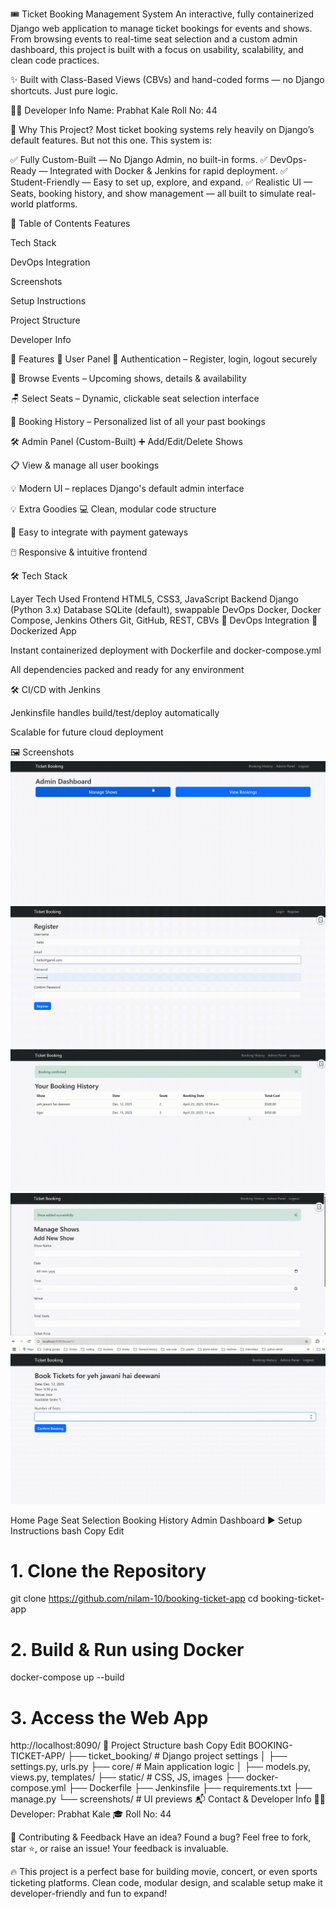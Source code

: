 🎟️ Ticket Booking Management System
An interactive, fully containerized Django web application to manage ticket bookings for events and shows. From browsing events to real-time seat selection and a custom admin dashboard, this project is built with a focus on usability, scalability, and clean code practices.

✨ Built with Class-Based Views (CBVs) and hand-coded forms — no Django shortcuts. Just pure logic.

👨‍💻 Developer Info
Name: Prabhat Kale
Roll No: 44

🌟 Why This Project?
Most ticket booking systems rely heavily on Django’s default features. But not this one. This system is:

✅ Fully Custom-Built — No Django Admin, no built-in forms.
✅ DevOps-Ready — Integrated with Docker & Jenkins for rapid deployment.
✅ Student-Friendly — Easy to set up, explore, and expand.
✅ Realistic UI — Seats, booking history, and show management — all built to simulate real-world platforms.

📌 Table of Contents
Features

Tech Stack

DevOps Integration

Screenshots

Setup Instructions

Project Structure

Developer Info

🚀 Features
👤 User Panel
🔐 Authentication – Register, login, logout securely

📅 Browse Events – Upcoming shows, details & availability

🪑 Select Seats – Dynamic, clickable seat selection interface

📖 Booking History – Personalized list of all your past bookings

🛠️ Admin Panel (Custom-Built)
➕ Add/Edit/Delete Shows

📋 View & manage all user bookings

💡 Modern UI – replaces Django's default admin interface

💡 Extra Goodies
💻 Clean, modular code structure

🧩 Easy to integrate with payment gateways

🖱️ Responsive & intuitive frontend

🛠️ Tech Stack

Layer	Tech Used
Frontend	HTML5, CSS3, JavaScript
Backend	Django (Python 3.x)
Database	SQLite (default), swappable
DevOps	Docker, Docker Compose, Jenkins
Others	Git, GitHub, REST, CBVs
🐳 DevOps Integration
🚢 Dockerized App

Instant containerized deployment with Dockerfile and docker-compose.yml

All dependencies packed and ready for any environment

🛠️ CI/CD with Jenkins

Jenkinsfile handles build/test/deploy automatically

Scalable for future cloud deployment

🖼️ Screenshots
![alt text](<Screenshot 2025-04-25 222354.png>) 
![alt text](<Screenshot 2025-04-25 222250.png>) 
![alt text](<Screenshot 2025-04-25 222239.png>) 
![alt text](<Screenshot 2025-04-25 222220.png>) 
![alt text](<Screenshot 2025-04-25 222152.png>)


Home Page	Seat Selection	Booking History	Admin Dashboard
▶️ Setup Instructions
bash
Copy
Edit
# 1. Clone the Repository
git clone https://github.com/nilam-10/booking-ticket-app
cd booking-ticket-app

# 2. Build & Run using Docker
docker-compose up --build

# 3. Access the Web App
http://localhost:8090/
📁 Project Structure
bash
Copy
Edit
BOOKING-TICKET-APP/
├── ticket_booking/             # Django project settings
│   ├── settings.py, urls.py
├── core/                       # Main application logic
│   ├── models.py, views.py, templates/
├── static/                     # CSS, JS, images
├── docker-compose.yml
├── Dockerfile
├── Jenkinsfile
├── requirements.txt
├── manage.py
└── screenshots/                # UI previews
📬 Contact & Developer Info
👨‍💻 Developer: Prabhat Kale
🎓 Roll No: 44

🙌 Contributing & Feedback
Have an idea? Found a bug?
Feel free to fork, star ⭐, or raise an issue! Your feedback is invaluable.

🔥 This project is a perfect base for building movie, concert, or even sports ticketing platforms. Clean code, modular design, and scalable setup make it developer-friendly and fun to expand!